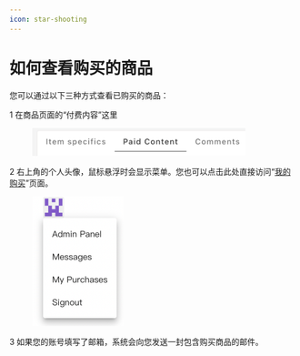 ```yaml
---
icon: star-shooting
---
```


# 如何查看购买的商品

您可以通过以下三种方式查看已购买的商品：

1 在商品页面的“付费内容”这里

<div align="left"><figure><img src="../.gitbook/assets/image (3).png" alt="" width="375"><figcaption></figcaption></figure></div>



2 右上角的个人头像，鼠标悬浮时会显示菜单。您也可以点击此处直接访问“[我的购买](https://stallee.com/panel/purchases)”页面。

<div align="left"><figure><img src="../.gitbook/assets/image.png" alt="" width="161"><figcaption></figcaption></figure></div>

3 如果您的账号填写了邮箱，系统会向您发送一封包含购买商品的邮件。
